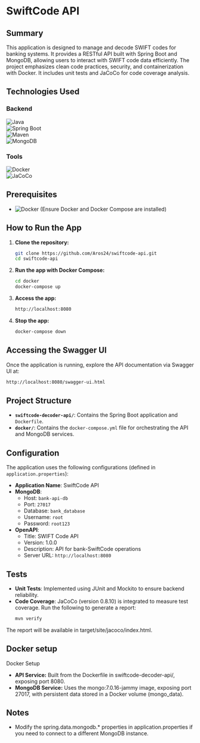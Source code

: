 # SwiftCode API

## Summary
This application is designed to manage and decode SWIFT codes for banking systems. It provides a RESTful API built with Spring Boot and MongoDB, allowing users to interact with SWIFT code data efficiently. The project emphasizes clean code practices, security, and containerization with Docker. It includes unit tests and JaCoCo for code coverage analysis.

## Technologies Used

### Backend
![Java](https://img.shields.io/badge/Java-21-blue)  
![Spring Boot](https://img.shields.io/badge/Spring%20Boot-3.4.3-brightgreen)  
![Maven](https://img.shields.io/badge/Maven-4.0.0-red)  
![MongoDB](https://img.shields.io/badge/MongoDB-7.0-green)

### Tools
![Docker](https://img.shields.io/badge/Docker-2496ED?logo=docker&logoColor=white)  
![JaCoCo](https://img.shields.io/badge/JaCoCo-0.8.10-yellow)

## Prerequisites
- ![Docker](https://img.shields.io/badge/Docker-2496ED?logo=docker&logoColor=white) (Ensure Docker and Docker Compose are installed)

## How to Run the App

1. **Clone the repository:**
    ```sh
    git clone https://github.com/Aros24/swiftcode-api.git
    cd swiftcode-api
    ```
2. **Run the app with Docker Compose:**
    ```sh
    cd docker
    docker-compose up
    ```
3. **Access the app:**
    ```sh
    http://localhost:8080
    ```
4. **Stop the app:**
    ```sh
    docker-compose down
    ```
## Accessing the Swagger UI
Once the application is running, explore the API documentation via Swagger UI at:

```sh
http://localhost:8080/swagger-ui.html
```
## Project Structure
- **`swiftcode-decoder-api/`**: Contains the Spring Boot application and `Dockerfile`.
- **`docker/`**: Contains the `docker-compose.yml` file for orchestrating the API and MongoDB services.

## Configuration
The application uses the following configurations (defined in `application.properties`):
- **Application Name**: SwiftCode API
- **MongoDB**:
  - Host: `bank-api-db`
  - Port: `27017`
  - Database: `bank_database`
  - Username: `root`
  - Password: `root123`
- **OpenAPI**:
  - Title: SWIFT Code API
  - Version: 1.0.0
  - Description: API for bank-SwiftCode operations
  - Server URL: `http://localhost:8080`

## Tests
- **Unit Tests**: Implemented using JUnit and Mockito to ensure backend reliability.
- **Code Coverage**: JaCoCo (version 0.8.10) is integrated to measure test coverage. Run the following to generate a report:
    ```sh
    mvn verify
    ```
The report will be available in target/site/jacoco/index.html.
## Docker setup
Docker Setup
- **API Service:** Built from the Dockerfile in swiftcode-decoder-api/, exposing port 8080.
- **MongoDB Service:** Uses the mongo:7.0.16-jammy image, exposing port 27017, with persistent data stored in a Docker volume (mongo_data).

## Notes
- Modify the spring.data.mongodb.* properties in application.properties if you need to connect to a different MongoDB instance.
